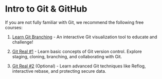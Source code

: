 # Intro to Git & GitHub

If you are not fully familiar with Git, we recommend the following free courses:

1. [Learn Git Branching](https://learngitbranching.js.org/) - An interactive Git visualization tool to educate and challenge! 
1. [Git Real #1](https://www.pluralsight.com/courses/code-school-git-real?gclid=CjwKCAiAhp_jBRAxEiwAXbniXRgzHCIjHy6GLnJwi7-82kORJlvAIPlYCbacOPib6_K0CHr2sSEa7xoCQYEQAvD_BwE&ef_id=CjwKCAiAhp_jBRAxEiwAXbniXRgzHCIjHy6GLnJwi7-82kORJlvAIPlYCbacOPib6_K0CHr2sSEa7xoCQYEQAvD_BwE:G:s&s_kwcid=AL!5668!3!277727473382!b!!g!!&aid=7010a000002BWqGAAW&promo=&oid=&utm_source=non_branded&utm_medium=digital_paid_search_google&utm_campaign=EMEA_Dynamic&utm_content=) -
    Learn basic concepts of Git version control. Explore staging, cloning, branching, and collaborating with Git.

1. [Git Real #2](https://www.pluralsight.com/courses/code-school-git-real-2) (Optional) - Learn advanced Git techniques like Reflog, interactive rebase, and protecting secure data.